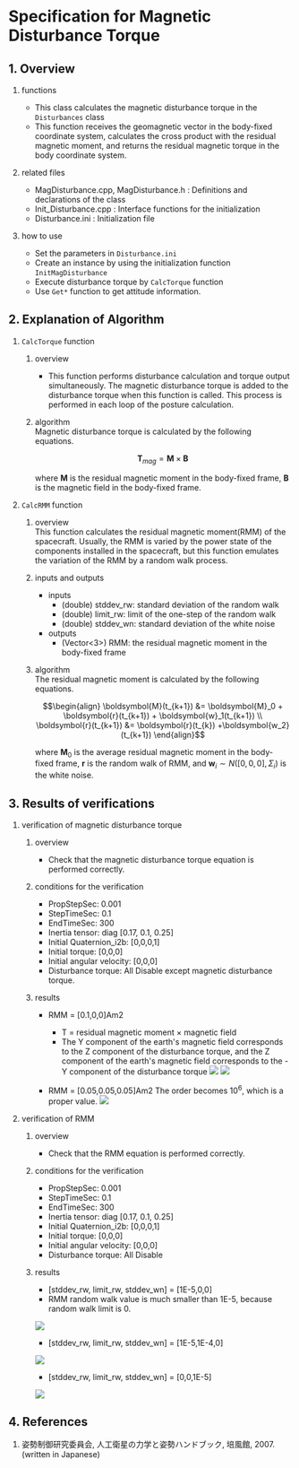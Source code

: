 # Specification for Magnetic Disturbance Torque

## 1.  Overview

1. functions   
   - This class calculates the magnetic disturbance torque in the `Disturbances` class
   - This function receives the geomagnetic vector in the body-fixed coordinate system, calculates the cross product with the residual magnetic moment, and returns the residual magnetic torque in the body coordinate system.

2. related files
   - MagDisturbance.cpp, MagDisturbance.h : Definitions and declarations of the class
   - Init_Disturbance.cpp : Interface functions for the initialization
   - Disturbance.ini : Initialization file

3. how to use   
   - Set the parameters in `Disturbance.ini`
   - Create an instance by using the initialization function `InitMagDisturbance`
   - Execute disturbance torque by `CalcTorque` function
   - Use `Get*` function to get attitude information.
   
     

## 2. Explanation of Algorithm

1. `CalcTorque` function
   1. overview
      - This function performs disturbance calculation and torque output simultaneously. The magnetic disturbance torque is added to the disturbance torque when this function is called. This process is performed in each loop of the posture calculation.

   2. algorithm  
      Magnetic disturbance torque is calculated by the following equations. 
      ```math
         \boldsymbol{T}_{mag} = \boldsymbol{M} \times \boldsymbol{B}
      ```

      where $\boldsymbol{M}$ is the residual magnetic moment in the body-fixed frame, $\boldsymbol{B}$ is the magnetic field in the body-fixed frame.

2. `CalcRMM` function
   1. overview  
      This function calculates the residual magnetic moment(RMM) of the spacecraft. Usually, the RMM is varied by the power state of the components installed in the spacecraft, but this function emulates the variation of the RMM by a random walk process.

   2. inputs and outputs
      - inputs
         - (double) stddev_rw: standard deviation of the random walk 
         - (double) limit_rw: limit of the one-step of the random walk 
         - (double) stddev_wn: standard deviation of the white noise
      - outputs
         - (Vector<3>) RMM: the residual magnetic moment in the body-fixed frame

   3. algorithm  
      The residual magnetic moment is calculated by the following equations. 
       ```math
       \begin{align}
         \boldsymbol{M}(t_{k+1}) &= \boldsymbol{M}_0 + \boldsymbol{r}(t_{k+1}) + \boldsymbol{w}_1(t_{k+1}) \\
         \boldsymbol{r}(t_{k+1}) &= \boldsymbol{r}(t_{k}) +\boldsymbol{w_2}(t_{k+1})
       \end{align}
      ```
      where $\boldsymbol{M}_0$ is the average residual magnetic moment in the body-fixed frame, $\boldsymbol{r}$ is the random walk of RMM, and $\boldsymbol{w}_i \sim N([0,0,0],\Sigma_i)$ is the white noise.

## 3. Results of verifications

1. verification of magnetic disturbance torque
   1. overview
      - Check that the magnetic disturbance torque equation is performed correctly.

   2. conditions for the verification
      - PropStepSec: 0.001
      - StepTimeSec: 0.1
      - EndTimeSec: 300
      - Inertia tensor: diag [0.17, 0.1, 0.25]
      - Initial Quaternion_i2b: [0,0,0,1]
      - Initial torque: [0,0,0]
      - Initial angular velocity: [0,0,0]
      - Disturbance torque: All Disable except magnetic disturbance torque.

   3. results
      - RMM = [0.1,0,0]Am2
        - T = residual magnetic moment × magnetic field
        - The Y component of the earth's magnetic field corresponds to the Z component of the disturbance torque, and the Z component of the earth's magnetic field corresponds to the -Y component of the disturbance torque
         ![](./figs/test_rmm_magneticfield.png)
         ![](./figs/test_rmm_px.png)

      - RMM = [0.05,0.05,0.05]Am2
         The order becomes $10^6$, which is a proper value.
         ![](./figs/test_rmm_pxyz.png)

2. verification of RMM
   1. overview
      - Check that the RMM equation is performed correctly.

   2. conditions for the verification
      - PropStepSec: 0.001
      - StepTimeSec: 0.1
      - EndTimeSec: 300
      - Inertia tensor: diag [0.17, 0.1, 0.25]
      - Initial Quaternion_i2b: [0,0,0,1]
      - Initial torque: [0,0,0]
      - Initial angular velocity: [0,0,0]
      - Disturbance torque: All Disable

   3. results
      - [stddev_rw, limit_rw, stddev_wn] =  [1E-5,0,0]
      - RMM random walk value is much smaller than 1E-5, because random walk limit is 0. 

      ![](./figs/test_rmm_randomwalk.png)
      
      - [stddev_rw, limit_rw, stddev_wn] =  [1E-5,1E-4,0]
   
      ![](./figs/test_rmm_randomwalk_2.png)
      
      - [stddev_rw, limit_rw, stddev_wn] =  [0,0,1E-5]
   
      ![](./figs/test_rmm_whitenoise.png)

## 4. References
1. 姿勢制御研究委員会, 人工衛星の力学と姿勢ハンドブック, 培風館, 2007. (written in Japanese)
